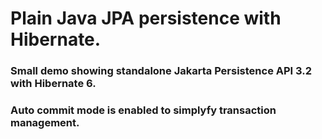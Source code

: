 # Plain Java JPA persistence with Hibernate.
### Small demo showing standalone Jakarta Persistence API 3.2 with Hibernate 6.
### Auto commit mode is enabled to simplyfy transaction management.
